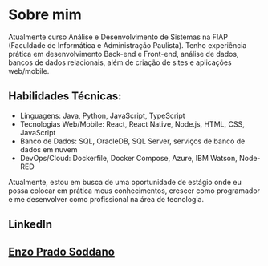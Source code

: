 <h1>Sobre mim</h1>

Atualmente curso Análise e Desenvolvimento de Sistemas na FIAP (Faculdade de Informática e Administração Paulista).
Tenho experiência prática em desenvolvimento Back-end e Front-end, análise de dados, bancos de dados relacionais, além de criação de sites e aplicações web/mobile.

<h2>Habilidades Técnicas:</h2>

* Linguagens: Java, Python, JavaScript, TypeScript
* Tecnologias Web/Mobile: React, React Native, Node.js, HTML, CSS, JavaScript
* Banco de Dados: SQL, OracleDB, SQL Server, serviços de banco de dados em nuvem
* DevOps/Cloud: Dockerfile, Docker Compose, Azure, IBM Watson, Node-RED

 Atualmente, estou em busca de uma oportunidade de estágio onde eu possa colocar em prática meus conhecimentos, crescer como programador e me desenvolver como profissional na área de tecnologia.

 <h2>LinkedIn<h2>

 [Enzo Prado Soddano](www.linkedin.com/in/enzo-soddano-390102259)
